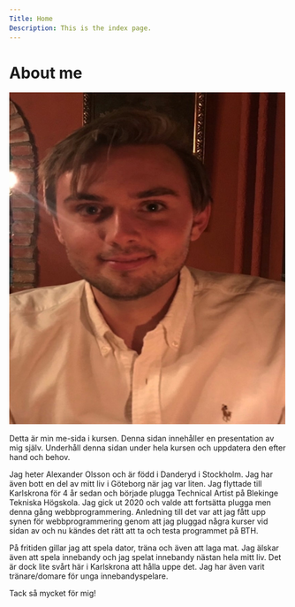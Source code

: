 ```yaml
---
Title: Home
Description: This is the index page.
---
```


About me
==========================

<div class="image-div">
    <img class="homepage-image" src="assets/img/alexander.jpg" alt="Alexander" width="500" height="600">
</div>

Detta är min me-sida i kursen. Denna sidan innehåller en presentation av mig själv. Underhåll denna sidan under hela kursen och uppdatera den efter hand och behov.

Jag heter Alexander Olsson och är född i Danderyd i Stockholm. Jag har även bott en del av mitt liv i Göteborg när jag var liten. Jag flyttade till Karlskrona för 4 år sedan och började plugga Technical Artist på Blekinge Tekniska Högskola. Jag gick ut 2020 och valde att fortsätta plugga men denna gång webbprogrammering. Anledning till det var att jag fått upp synen för webbprogrammering genom att jag pluggad några kurser vid sidan av och nu kändes det rätt att ta och testa programmet på BTH.

På fritiden gillar jag att spela dator, träna och även att laga mat. Jag älskar även att spela innebandy och jag spelat innebandy nästan hela mitt liv. Det är dock lite svårt här i Karlskrona att hålla uppe det. Jag har även varit tränare/domare för unga innebandyspelare.

Tack så mycket för mig!
